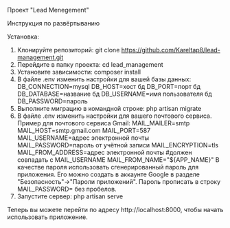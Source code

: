 Проект "Lead Menegement"

Инструкция по развёртыванию

Установка:
1) Клонируйте репозиторий:
    git clone https://github.com/Kareltap8/lead-management.git
2) Перейдите в папку проекта:
    cd lead_management
3) Установите зависимости:
    composer install
4) В файле .env изменить настройки для вашей базы данных:
    DB_CONNECTION=mysql
    DB_HOST=хост бд
    DB_PORT=порт бд
    DB_DATABASE=название бд
    DB_USERNAME=имя пользователя бд
    DB_PASSWORD=пароль 
5) Выполните миграцию в командной строке:
    php artisan migrate
6) В файле .env изменить настройки для вашего почтового сервиса. Пример для почтового сервиса Gmail:
    MAIL_MAILER=smtp
    MAIL_HOST=smtp.gmail.com
    MAIL_PORT=587
    MAIL_USERNAME=адрес электронной почты
    MAIL_PASSWORD=пароль от учётной записи
    MAIL_ENCRYPTION=tls
    MAIL_FROM_ADDRESS=адрес электронной почты #должен совпадать с MAIL_USERNAME
    MAIL_FROM_NAME="${APP_NAME}"
    В качестве пароля использовать сгенерированный пароль для приложения. Его можно создать в аккаунте Google в разделе "Безопасность"->"Пароли приложений". Пароль прописать в строку MAIL_PASSWORD= без пробелов.
7) Запустите сервер:
    php artisan serve

Теперь вы можете перейти по адресу http://localhost:8000, чтобы начать использовать приложение.